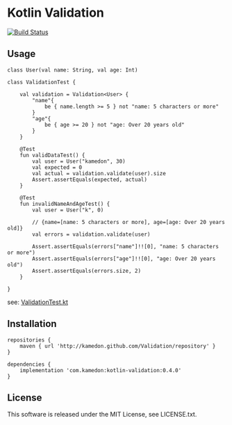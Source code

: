 # Kotlin Validation

[![Build Status](https://www.bitrise.io/app/52bf5677c2ea2255/status.svg?token=VefnKnVA0lwrTocWOGkTSg&branch=master)](https://www.bitrise.io/app/52bf5677c2ea2255)

## Usage

```
class User(val name: String, val age: Int)

class ValidationTest {

    val validation = Validation<User> {
        "name"{
            be { name.length >= 5 } not "name: 5 characters or more"
        }
        "age"{
            be { age >= 20 } not "age: Over 20 years old"
        }
    }

    @Test
    fun validDataTest() {
        val user = User("kamedon", 30)
        val expected = 0
        val actual = validation.validate(user).size
        Assert.assertEquals(expected, actual)
    }

    @Test
    fun invalidNameAndAgeTest() {
        val user = User("k", 0)

        // {name=[name: 5 characters or more], age=[age: Over 20 years old]}
        val errors = validation.validate(user)

        Assert.assertEquals(errors["name"]!![0], "name: 5 characters or more")
        Assert.assertEquals(errors["age"]!![0], "age: Over 20 years old")
        Assert.assertEquals(errors.size, 2)
    }

}
```

see: [ValidationTest.kt](https://github.com/kamedon/Validation/blob/master/validation/src/test/java/com/kamedon/validation/ValidationTest.kt)

## Installation

```
repositories {
    maven { url 'http://kamedon.github.com/Validation/repository' }
}

dependencies {
    implementation 'com.kamedon:kotlin-validation:0.4.0'
}
```

## License
This software is released under the MIT License, see LICENSE.txt.